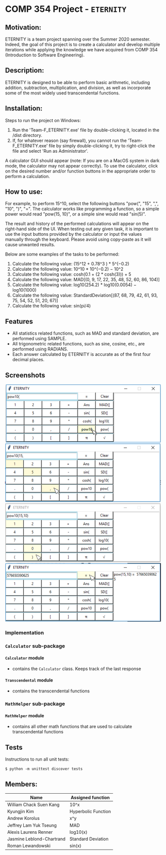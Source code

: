 # COMP 354 Project - `ETERNITY`

## Motivation:
ETERNITY is a team project spanning over the Summer 2020 semester. Indeed, the goal of this project is to create a calculator and develop multiple iterations while applying the knowledge we have acquired from COMP 354 (Introduction to Software Engineering).

## Description:
ETERNITY is designed to be able to perform basic arithmetic, including addition, subtraction, multiplication, and division, as well as incorporate some of the most widely used transcendental functions.


## Installation:
Steps to run the project on Windows:
1. Run the 'Team-F_ETERNITY.exe' file by double-clicking it, located in the /dist directory.
2. If, for whatever reason (say firewall), you cannot run the 'Team-F_ETERNITY.exe' file by simply double-clicking it,
   try to right-click the file and select 'Run as Administrator'.

A calculator GUI should appear (note: If you are on a MacOS system in dark mode, the calculator may not appear correctly).
To use the calculator, click on the desired number and/or function buttons in the appropriate order to perform a calculation. 

## How to use: 
For example, to perform 15^10, select the following buttons "pow(", "15", ",", "10", ")", "=". The calculator works like programming
a function, so a simple power would read "pow(15, 10)", or a simple sine would read "sin(5)".

The result and history of the performed calculations will appear on the right-hand side of the UI. 
When testing out any given task, it is important to use the input buttons provided by the calculator or input the values manually through the keyboard. 
Please avoid using copy-paste as it will cause unwanted results.  

Below are some examples of the tasks to be performed:
1. Calculate the following value: (15^12 + 0.78^3 ) * 5^(−0.2)
2. Calculate the following value: 10^10 * 10^(−0.2) − 10^2 
3. Calculate the following value: cosh(0.1 + (2 * cosh(3))) + 5 
4. Calculate the following value: MAD[(0, 9, 17, 22, 35, 48, 52, 60, 86, 104)] 
5. Calculate the following value: log10(254.2) * log10(0.0054) − log10(1000) 
6. Calculate the following value: StandardDeviation[(87, 68, 79, 42, 61, 93, 75, 54, 52, 51, 20, 67)]
7. Calculate the following value: sin(pi/4)

## Features
+ All statistics related functions, such as MAD and standard deviation, are performed using SAMPLE. 
+ All trigonometric related functions, such as sine, cosine, etc., are performed using RADIANS.
+ Each answer calculated by ETERNITY is accurate as of the first four decimal places.

## Screenshots
![How to run the program 1](docs/img/how-to-run-program-1.png)
![How to run the program 2](docs/img/how-to-run-program-2.png)
![How to run the program 3](docs/img/how-to-run-program-3.png)
![How to run the program 4](docs/img/how-to-run-program-4.png)

### Implementation

### `Calculator` sub-package
#### `Calculator` module
+ contains the `Calculator` class. Keeps track of the last response
#### `Transcendental` module
+ contains the transcendental functions

### `MathHelper` sub-package
#### `MathHelper` module
+ contains all other math functions that are used to calculate transcendental functions

## Tests
Instructions to run all unit tests:
```
$ python -m unittest discover tests
```

## Members:
| Name | Assigned function |
|---|---|
|William Chack Suen Kang| 10^x|
|Kyungjin Kim| Hyperbolic Function|
|Andrew Korolus| x^y|
|Jeffrey Lam Yuk Tseung| MAD|
|Alexis Laurens Renner| log10(x)|
|Jasmine Leblond-Chartrand| Standard Deviation|
|Roman Lewandowski| sin(x)|
